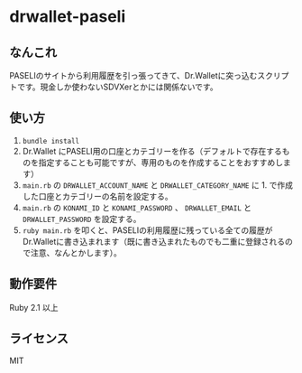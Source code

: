 drwallet-paseli
===============

なんこれ
--------
PASELIのサイトから利用履歴を引っ張ってきて、Dr.Walletに突っ込むスクリプトです。現金しか使わないSDVXerとかには関係ないです。

使い方
------
1. `bundle install`
2. Dr.Wallet にPASELI用の口座とカテゴリーを作る（デフォルトで存在するものを指定することも可能ですが、専用のものを作成することをおすすめします）
3. `main.rb` の `DRWALLET_ACCOUNT_NAME` と `DRWALLET_CATEGORY_NAME` に 1. で作成した口座とカテゴリーの名前を設定する。
4. `main.rb` の `KONAMI_ID` と `KONAMI_PASSWORD` 、 `DRWALLET_EMAIL` と `DRWALLET_PASSWORD` を設定する。
5. `ruby main.rb` を叩くと、PASELIの利用履歴に残っている全ての履歴がDr.Walletに書き込まれます（既に書き込まれたものでも二重に登録されるので注意、なんとかします）。

動作要件
--------
Ruby 2.1 以上

ライセンス
----------
MIT
